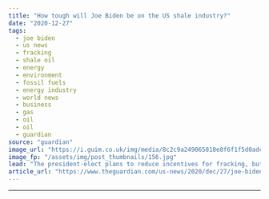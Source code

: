 ```yaml
---
title: "How tough will Joe Biden be on the US shale industry?"
date: "2020-12-27"
tags: 
  - joe biden
  - us news
  - fracking
  - shale oil
  - energy
  - environment
  - fossil fuels
  - energy industry
  - world news
  - business
  - gas
  - oil
  - oil
  - guardian
source: "guardian"
image_url: "https://i.guim.co.uk/img/media/8c2c9a249065818e8f6f1f5d0adce9350342df14/0_80_4623_2774/master/4623.jpg?width=460&quality=85&auto=format&fit=max&s=bc86dd817814352e8fa6daac5cf31fa7"
image_fp: "/assets/img/post_thumbnails/156.jpg"
lead: "The president-elect plans to reduce incentives for fracking, but has stopped short of a banThe result of the US election has cast a long shadow across the US shale heartlands. Joe Biden wants to make the climate crisis his top priority, sparking real..."
article_url: "https://www.theguardian.com/us-news/2020/dec/27/joe-biden-us-shale-industry-fracking-ban"
---
```


---
